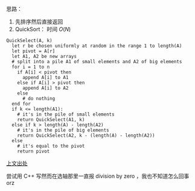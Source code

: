 思路：
1. 先排序然后直接返回
2. QuickSort： 时间 $O(N)$

```
QuickSelect(A, k)
  let r be chosen uniformly at random in the range 1 to length(A)
  let pivot = A[r]
  let A1, A2 be new arrays
  # split into a pile A1 of small elements and A2 of big elements
  for i = 1 to n
    if A[i] < pivot then
      append A[i] to A1
    else if A[i] > pivot then
      append A[i] to A2
    else
      # do nothing
  end for
  if k <= length(A1):
    # it's in the pile of small elements
    return QuickSelect(A1, k)
  else if k > length(A) - length(A2)
    # it's in the pile of big elements
    return QuickSelect(A2, k - (length(A) - length(A2))
  else
    # it's equal to the pivot
    return pivot
```

[上文出处](http://www.cs.yale.edu/homes/aspnes/pinewiki/QuickSelect.html)

尝试用 C++ 写然而在选轴那里一直报 division by zero ，我也不知道怎么回事orz
